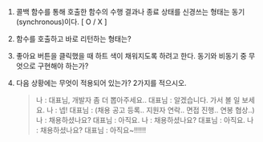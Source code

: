 1. 콜백 함수를 통해 호출한 함수의 수행 결과나 종료 상태를 신경쓰는 형태는 동기(synchronous)이다. [ O / X ]

2. 함수를 호출하고 바로 리턴하는 형태는?

3. 좋아요 버튼을 클릭했을 때 하트 색이 채워지도록 하려고 한다. 동기와 비동기 중 무엇으로 구현해야 하는가?

4. 다음 상황에는 무엇이 적용되어 있는가? 2가지를 적으시오.

   > 나 : 대표님, 개발자 좀 더 뽑아주세요..
   > 대표님 : 알겠습니다. 가서 볼 일 보세요.
   > 나 : 넵!
   > 대표님 : (채용 공고 등록.. 지원자 연락.. 면접 진행.. 연봉 협상..)
   > 나 : 채용하셨나요?
   > 대표님 : 아직요.
   > 나 : 채용하셨나요?
   > 대표님 : 아직요.
   > 나 : 채용하셨나요?
   > 대표님 : 아직요~!!!!!!
